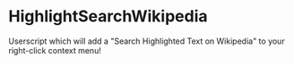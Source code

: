# HighlightSearchWikipedia
Userscript which will add a "Search Highlighted Text on Wikipedia" to your right-click context menu!
